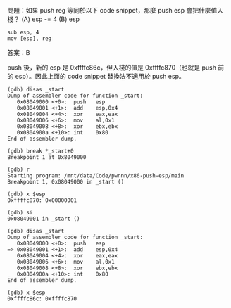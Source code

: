 問題：如果 push reg 等同於以下 code snippet，那麼 push esp 會把什麼值入棧？
(A) esp -= 4
(B) esp
```
sub esp, 4
mov [esp], reg
```
答案：B


push 後，新的 esp 是 0xffffc86c，但入棧的值是 0xffffc870（也就是 push 前的 esp）。因此上面的 code snippet 替換法不適用於 push esp。
```
(gdb) disas _start
Dump of assembler code for function _start:
   0x08049000 <+0>:  push   esp
   0x08049001 <+1>:  add    esp,0x4
   0x08049004 <+4>:  xor    eax,eax
   0x08049006 <+6>:  mov    al,0x1
   0x08049008 <+8>:  xor    ebx,ebx
   0x0804900a <+10>: int    0x80
End of assembler dump.

(gdb) break *_start+0
Breakpoint 1 at 0x8049000

(gdb) r
Starting program: /mnt/data/Code/pwnnn/x86-push-esp/main 
Breakpoint 1, 0x08049000 in _start ()

(gdb) x $esp
0xffffc870:	0x00000001

(gdb) si
0x08049001 in _start ()

(gdb) disas _start
Dump of assembler code for function _start:
   0x08049000 <+0>:  push   esp
=> 0x08049001 <+1>:  add    esp,0x4
   0x08049004 <+4>:  xor    eax,eax
   0x08049006 <+6>:  mov    al,0x1
   0x08049008 <+8>:  xor    ebx,ebx
   0x0804900a <+10>: int    0x80
End of assembler dump.

(gdb) x $esp
0xffffc86c:	0xffffc870
```
